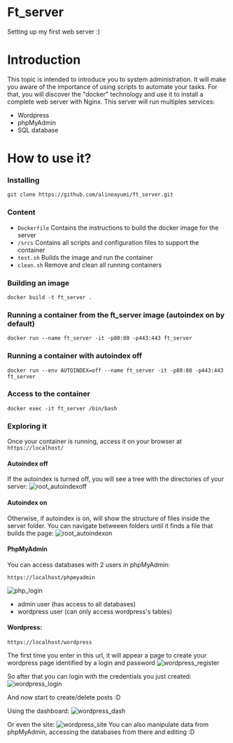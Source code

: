 # Ft_server
Setting up my first web server :)

# Introduction
This topic is intended to introduce you to system administration. 
It will make you aware of the importance of using scripts to automate your tasks.
For that, you will discover the "docker" technology and use it to install a complete web server with Nginx. 
This server will run multiples services: 
* Wordpress
* phpMyAdmin
* SQL database

# How to use it?

### Installing
```
git clone https://github.com/alineayumi/ft_server.git
```

### Content
* ```Dockerfile```
Contains the instructions to build the docker image for the server
* ```/srcs```
Contains all scripts and configuration files to support the container
* ```test.sh```
Builds the image and run the container
* ```clean.sh```
Remove and clean all running containers

### Building an image
```docker build -t ft_server .```

### Running a container from the ft_server image (autoindex on by default)
```docker run --name ft_server -it -p80:80 -p443:443 ft_server```

### Running a container with autoindex off
```docker run --env AUTOINDEX=off --name ft_server -it -p80:80 -p443:443 ft_server```

### Access to the container
```docker exec -it ft_server /bin/bash```

### Exploring it
Once your container is running, access it on your browser at ```https://localhost/```

#### Autoindex off 
If the autoindex is turned off, you will see a tree with the directories of your server:
![root_autoindexoff](imgs/root_autoindexoff.png)

#### Autoindex on
Otherwise, if autoindex is on, will show the structure of files inside the server folder.
You can navigate betweeen folders until it finds a file that builds the page:
![root_autoindexon](imgs/root_autoindexon.png)

#### PhpMyAdmin
You can access databases with 2 users in phpMyAdmin:
```
https://localhost/phpmyadmin
```
![php_login](imgs/phpMyAdmin_login.png)
* admin user (has access to all databases)
* wordpress user (can only access wordpress's tables)

#### Wordpress:
```
https://localhost/wordpress
```
The first time you enter in this url, it will appear a page to create your wordpress page identified by a login and password
![wordpress_register](imgs/wordpress_registration.png)

So after that you can login with the credentials you just created:
![wordpress_login](imgs/wordpress_login.png)

And now start to create/delete posts :D

Using the dashboard:
![wordpress_dash](imgs/wordpress_dash.png)

Or even the site:
![wordpress_site](imgs/wordpress_site.png)
You can also manipulate data from phpMyAdmin, accessing the databases from there and editing :D 